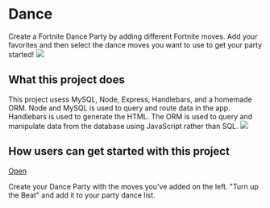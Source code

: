 # Dance
Create a Fortnite Dance Party by adding different Fortnite moves. Add your favorites and then select the dance moves you want to use to get your party started!
![](/assets/images/fortnite_dance_app.png)
## What this project does
This project usess MySQL, Node, Express, Handlebars, and a homemade ORM. Node and MySQL is used to query and route data in the app. Handlebars is used to generate the HTML. The ORM is used to query and manipulate data from the database using JavaScript rather than SQL.
![](/assets/images/fortnite_dance.png)
## How users can get started with this project
 [Open](https://glacial-thicket-20564.herokuapp.com/)

Create your Dance Party with the moves you've added on the left. "Turn up the Beat" and add it to your party dance list. 

